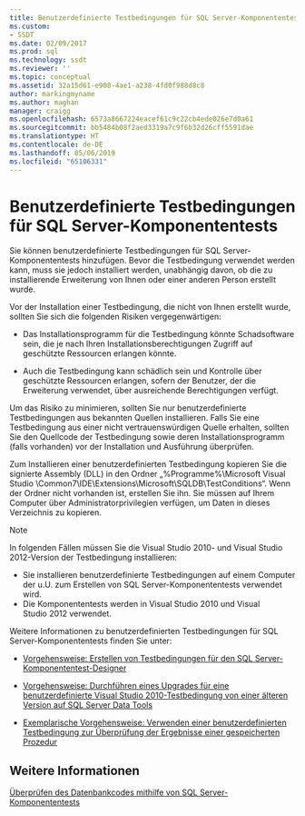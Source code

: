 ```yaml
---
title: Benutzerdefinierte Testbedingungen für SQL Server-Komponententests | Microsoft-Dokumentation
ms.custom:
- SSDT
ms.date: 02/09/2017
ms.prod: sql
ms.technology: ssdt
ms.reviewer: ''
ms.topic: conceptual
ms.assetid: 32a15d61-e908-4ae1-a238-4fd0f988d8c8
author: markingmyname
ms.author: maghan
manager: craigg
ms.openlocfilehash: 6573a8667224eacef61c9c22cb4ede026e7d0a61
ms.sourcegitcommit: bb5484b08f2aed3319a7c9f6b32d26cff5591dae
ms.translationtype: HT
ms.contentlocale: de-DE
ms.lasthandoff: 05/06/2019
ms.locfileid: "65106331"
---
```

# <a name="custom-test-conditions--for-sql-server-unit-tests"></a>Benutzerdefinierte Testbedingungen für SQL Server-Komponententests
Sie können benutzerdefinierte Testbedingungen für SQL Server-Komponententests hinzufügen. Bevor die Testbedingung verwendet werden kann, muss sie jedoch installiert werden, unabhängig davon, ob die zu installierende Erweiterung von Ihnen oder einer anderen Person erstellt wurde.  
  
Vor der Installation einer Testbedingung, die nicht von Ihnen erstellt wurde, sollten Sie sich die folgenden Risiken vergegenwärtigen:  
  
-   Das Installationsprogramm für die Testbedingung könnte Schadsoftware sein, die je nach Ihren Installationsberechtigungen Zugriff auf geschützte Ressourcen erlangen könnte.  
  
-   Auch die Testbedingung kann schädlich sein und Kontrolle über geschützte Ressourcen erlangen, sofern der Benutzer, der die Erweiterung verwendet, über ausreichende Berechtigungen verfügt.  
  
Um das Risiko zu minimieren, sollten Sie nur benutzerdefinierte Testbedingungen aus bekannten Quellen installieren. Falls Sie eine Testbedingung aus einer nicht vertrauenswürdigen Quelle erhalten, sollten Sie den Quellcode der Testbedingung sowie deren Installationsprogramm (falls vorhanden) vor der Installation und Ausführung überprüfen.  
  
Zum Installieren einer benutzerdefinierten Testbedingung kopieren Sie die signierte Assembly (DLL) in den Ordner „%Programme%\Microsoft Visual Studio <Version>\Common7\IDE\Extensions\Microsoft\SQLDB\TestConditions“. Wenn der Ordner nicht vorhanden ist, erstellen Sie ihn. Sie müssen auf Ihrem Computer über Administratorprivilegien verfügen, um Daten in dieses Verzeichnis zu kopieren.  
  
> [!NOTE]  
> In folgenden Fällen müssen Sie die Visual Studio 2010- und Visual Studio 2012-Version der Testbedingung installieren:  
>   
> -   Sie installieren benutzerdefinierte Testbedingungen auf einem Computer der u.U. zum Erstellen von SQL Server-Komponententests verwendet wird.  
> -   Die Komponententests werden in Visual Studio 2010 und Visual Studio 2012 verwendet.  
  
Weitere Informationen zu benutzerdefinierten Testbedingungen für SQL Server-Komponententests finden Sie unter:  
  
-   [Vorgehensweise: Erstellen von Testbedingungen für den SQL Server-Komponententest-Designer](../ssdt/how-to-create-test-conditions-for-the-sql-server-unit-test-designer.md)  
  
-   [Vorgehensweise: Durchführen eines Upgrades für eine benutzerdefinierte Visual Studio 2010-Testbedingung von einer älteren Version auf SQL Server Data Tools](../ssdt/how-to-upgrade-visual-studio-2010-custom-test-condition-to-ssdt.md)  
  
-   [Exemplarische Vorgehensweise: Verwenden einer benutzerdefinierten Testbedingung zur Überprüfung der Ergebnisse einer gespeicherten Prozedur](../ssdt/walkthrough-use-custom-test-condition-to-verify-stored-procedure-results.md)  
  
## <a name="see-also"></a>Weitere Informationen  
[Überprüfen des Datenbankcodes mithilfe von SQL Server-Komponententests](../ssdt/verifying-database-code-by-using-sql-server-unit-tests.md)  
  
